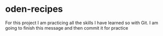 # oden-recipes

For this project I am practicing all the skills I have learned so with Git. I am going to finish this message and then commit it for practice